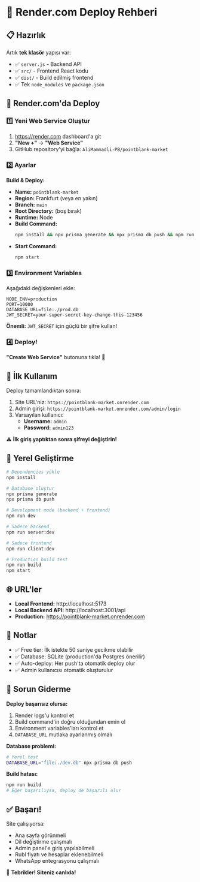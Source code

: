 # 🚀 Render.com Deploy Rehberi

## 📋 Hazırlık

Artık **tek klasör** yapısı var:
- ✅ `server.js` - Backend API
- ✅ `src/` - Frontend React kodu
- ✅ `dist/` - Build edilmiş frontend
- ✅ Tek `node_modules` ve `package.json`

## 🔧 Render.com'da Deploy

### 1️⃣ Yeni Web Service Oluştur

1. https://render.com dashboard'a git
2. **"New +"** → **"Web Service"**
3. GitHub repository'yi bağla: `AliMammadli-PB/pointblank-market`

### 2️⃣ Ayarlar

**Build & Deploy:**
- **Name:** `pointblank-market`
- **Region:** Frankfurt (veya en yakın)
- **Branch:** `main`
- **Root Directory:** (boş bırak)
- **Runtime:** Node
- **Build Command:** 
  ```bash
  npm install && npx prisma generate && npx prisma db push && npm run build
  ```
- **Start Command:** 
  ```bash
  npm start
  ```

### 3️⃣ Environment Variables

Aşağıdaki değişkenleri ekle:

```
NODE_ENV=production
PORT=10000
DATABASE_URL=file:./prod.db
JWT_SECRET=your-super-secret-key-change-this-123456
```

**Önemli:** `JWT_SECRET` için güçlü bir şifre kullan!

### 4️⃣ Deploy!

**"Create Web Service"** butonuna tıkla! 🎉

## 📱 İlk Kullanım

Deploy tamamlandıktan sonra:

1. Site URL'niz: `https://pointblank-market.onrender.com`
2. Admin girişi: `https://pointblank-market.onrender.com/admin/login`
3. Varsayılan kullanıcı:
   - **Username:** `admin`
   - **Password:** `admin123`

⚠️ **İlk giriş yaptıktan sonra şifreyi değiştirin!**

## 🔄 Yerel Geliştirme

```bash
# Dependencies yükle
npm install

# Database oluştur
npx prisma generate
npx prisma db push

# Development mode (backend + frontend)
npm run dev

# Sadece backend
npm run server:dev

# Sadece frontend
npm run client:dev

# Production build test
npm run build
npm start
```

## 🌐 URL'ler

- **Local Frontend:** http://localhost:5173
- **Local Backend API:** http://localhost:3001/api
- **Production:** https://pointblank-market.onrender.com

## 📝 Notlar

- ✅ Free tier: İlk istekte 50 saniye gecikme olabilir
- ✅ Database: SQLite (production'da Postgres önerilir)
- ✅ Auto-deploy: Her push'ta otomatik deploy olur
- ✅ Admin kullanıcısı otomatik oluşturulur

## 🐛 Sorun Giderme

**Deploy başarısız olursa:**
1. Render logs'u kontrol et
2. Build command'in doğru olduğundan emin ol
3. Environment variables'ları kontrol et
4. `DATABASE_URL` mutlaka ayarlanmış olmalı

**Database problemi:**
```bash
# Yerel test
DATABASE_URL="file:./dev.db" npx prisma db push
```

**Build hatası:**
```bash
npm run build
# Eğer başarılıysa, deploy de başarılı olur
```

## ✅ Başarı!

Site çalışıyorsa:
- Ana sayfa görünmeli
- Dil değiştirme çalışmalı
- Admin panel'e giriş yapılabilmeli
- Rubl fiyatı ve hesaplar eklenebilmeli
- WhatsApp entegrasyonu çalışmalı

🎉 **Tebrikler! Siteniz canlıda!**

